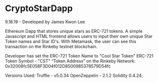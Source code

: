 # CryptoStarDapp
9.18.19 - Developed by James Kwon Lee
 
Ethereum Dapp that stores unique stars as ERC-721 tokens. A simple Javascript and HTML frontend allows users to input their own unique Star Token names and Star ID's. With Metamask, the user can see this transaction on the Rinkeby testnet blockchain.

Developer has set the ERC-721 Token Name to "Cool Star Token" 
ERC-721 Token Symbol - "CST"
“Token Address” on the Rinkeby Network: 0x32008fc5E058F3D04f012D8500985378579D54fc

Versions Used: 
Truffle - v5.0.34 
OpenZeppelin - 2.1.2 
Solidity 0.4.24;




